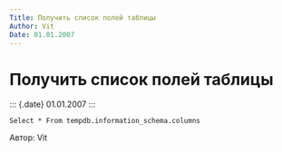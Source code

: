 ```yaml
---
Title: Получить список полей таблицы
Author: Vit
Date: 01.01.2007
---
```



Получить список полей таблицы
=============================

::: {.date}
01.01.2007
:::

    Select * From tempdb.information_schema.columns

Автор: Vit
